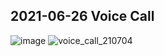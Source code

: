 ## 2021-06-26 Voice Call
![image](https://user-images.githubusercontent.com/50063698/123531059-40329b00-d73c-11eb-8cc3-aa2529e95d0d.png)
![voice_call_210704](https://user-images.githubusercontent.com/50063698/124385882-aad27080-dd12-11eb-9297-ffaa5b34cb6e.PNG)
